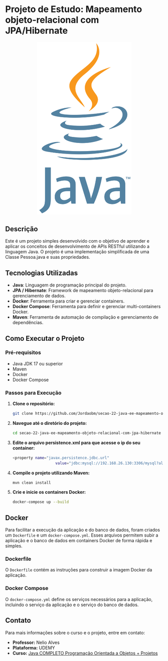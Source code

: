 # Projeto de Estudo: Mapeamento objeto-relacional com JPA/Hibernate

<div align="center">
  <img alt="Java" title="Java" src="https://github.com/Jordaobm/secao-22-java-ee-mapeamento-objeto-relacional-com-jpa-hibernate/blob/main/doc/java.png" width="300px" />
</div>

## Descrição

Este é um projeto simples desenvolvido com o objetivo de aprender e aplicar os conceitos de desenvolvimento de APIs RESTful utilizando a linguagem Java. O projeto é uma implementação simplificada de uma Classe Pessoa.java e suas propriedades. 

## Tecnologias Utilizadas

- **Java**: Linguagem de programação principal do projeto.
- **JPA / Hibernate**: Framework de mapeamento objeto-relacional para gerenciamento de dados.
- **Docker**: Ferramenta para criar e gerenciar containers.
- **Docker Compose**: Ferramenta para definir e gerenciar multi-containers Docker.
- **Maven**: Ferramenta de automação de compilação e gerenciamento de dependências.

## Como Executar o Projeto

### Pré-requisitos

- Java JDK 17 ou superior
- Maven
- Docker
- Docker Compose

### Passos para Execução

1. **Clone o repositório:**
   ```sh
   git clone https://github.com/Jordaobm/secao-22-java-ee-mapeamento-objeto-relacional-com-jpa-hibernate.git
   ```
2. **Navegue até o diretório do projeto:**
   ```sh
   cd secao-22-java-ee-mapeamento-objeto-relacional-com-jpa-hibernate
   ```
3. **Edite o arquivo persistence.xml para que acesse o ip do seu container:**
   ```sh
   <property name="javax.persistence.jdbc.url"
                      value="jdbc:mysql://192.168.26.130:3306/mysql?allowPublicKeyRetrieval=true&amp;useSSL=false"/>
   ```
4. **Compile o projeto utilizando Maven:**
   ```sh
   mvn clean install
   ```
5. **Crie e inicie os containers Docker:**
   ```sh
   docker-compose up --build
   ```

## Docker

Para facilitar a execução da aplicação e do banco de dados, foram criados um `Dockerfile` e um `docker-compose.yml`. Esses arquivos permitem subir a aplicação e o banco de dados em containers Docker de forma rápida e simples.

### Dockerfile

O `Dockerfile` contém as instruções para construir a imagem Docker da aplicação.

### Docker Compose

O `docker-compose.yml` define os serviços necessários para a aplicação, incluindo o serviço da aplicação e o serviço do banco de dados.

## Contato

Para mais informações sobre o curso e o projeto, entre em contato:

- **Professor:** Nelio Alves
- **Plataforma:** UDEMY
- **Curso:** [Java COMPLETO Programação Orientada a Objetos + Projetos](https://www.udemy.com/course/java-completo-programacao-orientada-a-objetos-projetos/)
